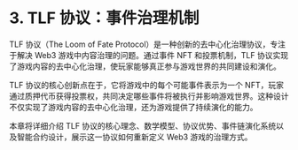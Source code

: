 # 3. TLF 协议：事件治理机制

TLF 协议（The Loom of Fate Protocol）是一种创新的去中心化治理协议，专注于解决 Web3 游戏中内容治理的问题。通过事件 NFT 和投票机制，TLF 协议实现了游戏内容的去中心化治理，使玩家能够真正参与游戏世界的共同建设和演化。

TLF 协议的核心创新点在于，它将游戏中的每个可能事件表示为一个 NFT，玩家通过质押代币获得投票权，共同决定哪些事件将被执行并影响游戏世界。这种设计不仅实现了游戏内容的去中心化治理，还为游戏提供了持续演化的能力。

本章将详细介绍 TLF 协议的核心理念、数学模型、协议优势、事件链演化系统以及智能合约设计，展示这一协议如何重新定义 Web3 游戏的治理方式。
